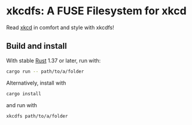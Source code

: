 # xkcdfs: A FUSE Filesystem for xkcd

Read [xkcd](https://xkcd.com) in comfort and style with xkcdfs!

## Build and install

With stable [Rust][rust-home] 1.37 or later, run with:

[rust-home]: https://www.rust-lang.org/

```sh
cargo run -- path/to/a/folder
```

Alternatively, install with 

```sh
cargo install
```

and run with

```sh
xkcdfs path/to/a/folder
```
